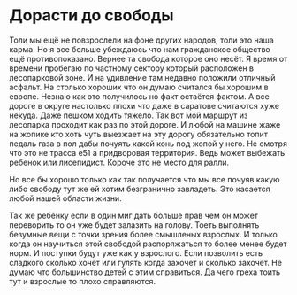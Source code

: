 # Дорасти до свободы

Толи мы ещё не повзрослели на фоне других народов, толи это наша карма. Но я все больше   убеждаюсь что нам гражданское общество ещё противопоказано. Вернее та свобода которое оно несёт. 
Я время от времени пробегаю по частному сектору который расположен в лесопарковой зоне. И на удивление там недавно положили отличный асфальт. На столько хороших что он думаю считался бы хорошим в европе. Незнаю как это получилось но факт остаётся фактом. А все дороге в округе настолько плохи что даже в саратове считаются хуже некуда. Даже пешком ходить тяжело.
 Так вот мой маршрут из лесопарка проходит как раз по этой дороге. И любой на машине жаже на жопике кто хоть чуть выезжает на эту дорогу обязательно топит педаль газа в пол дабы почуять какой конь под жопой у него. Не смотря что это не трасса е51 а придворовая территория. Ведь может выбежать ребенок или лисепидист. Короче это не место для ралли. 

Но все бы хорошо только как так получается что мы все почуяв какую либо свободу тут же ей хотим безгранично завладеть. Это касается любой нашей области жизни.

Так же ребёнку если в один миг дать больше прав чем он может переворить то он уже будет залазить на голову. Тоеть выполнять безумные вещи с точки зрения более смышленых взрослых. И только когда он научиться этой свободой распоряжаться то более менее будет норм. И поступки будут уже как у взрослого.
Если позволить есть сладкого сколько хочет или гулять когда захочет и сколько захочет. Не думаю что большинство детей с этим справиться. Да чего греха тоить тут и взрослые то плохо справляются. 
